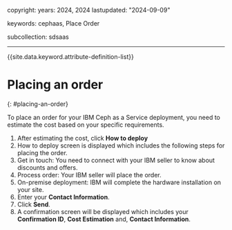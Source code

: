 copyright:
 years: 2024, 2024
lastupdated: "2024-09-09"

keywords: cephaas, Place Order

subcollection: sdsaas

---

{{site.data.keyword.attribute-definition-list}}

# Placing an order
{: #placing-an-order}


To place an order for your IBM Ceph as a Service deployment, you need to estimate the cost based on your specific requirements.

1. After estimating the cost, click **How to deploy** 
2. How to deploy screen is displayed which includes the following steps for placing the order. 
3. Get in touch: You need to connect with your IBM seller to know about discounts and offers. 
4. Process order: Your IBM seller will place the order. 
5. On-premise deployment: IBM will complete the hardware installation on your site. 
6. Enter your **Contact Information**. 
7. Click **Send**. 
8. A confirmation screen will be displayed which includes your **Confirmation ID**, **Cost Estimation** and, **Contact Information**. 







 
